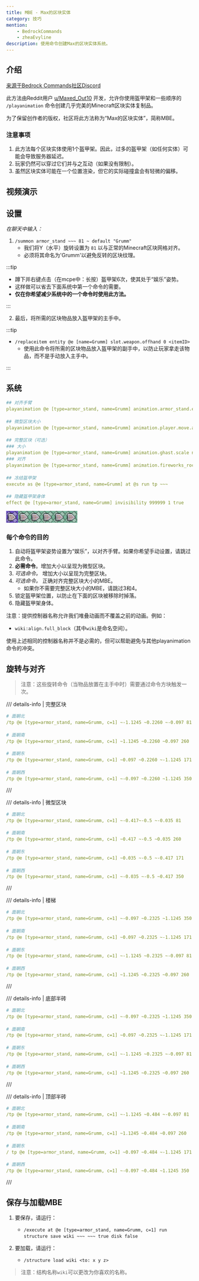 ```yaml
---
title: MBE - Max的区块实体
category: 技巧
mention:
    - BedrockCommands
    - zheaEvyline
description: 使用命令创建Max的区块实体系统。
---
```


## 介绍

[来源于Bedrock Commands社区Discord](https://discord.gg/SYstTYx5G5)

此方法由Reddit用户 [u/Maxed_Out10](https://www.reddit.com/user/Maxed_Out10/) 开发，允许你使用盔甲架和一些顺序的 `/playanimation` 命令创建几乎完美的Minecraft区块实体复制品。

为了保留创作者的版权，社区将此方法称为“Max的区块实体”，简称MBE。

### 注意事项

1. 此方法每个区块实体使用1个盔甲架。因此，过多的盔甲架（如任何实体）可能会导致服务器延迟。
2. 玩家仍然可以穿过它们并与之互动（如果没有限制）。
3. 虽然区块实体可能在一个位置渲染，但它的实际碰撞盒会有轻微的偏移。

## 视频演示

<YouTubeEmbed id="kb8rz9ItE_M" />

## 设置

_在聊天中输入：_

1. `/summon armor_stand ~~~ 81 ~ default "Grumm"`
    - 我们将Y（水平）旋转设置为 `81` 以与正常的Minecraft区块网格对齐。
    - 必须将其命名为'Grumm'以避免反转的区块纹理。

:::tip

-   蹲下并右键点击（在mcpe中：长按）盔甲架6次，使其处于“娱乐”姿势。
-   这样做可以省去下面系统中第一个命令的需要。
-   **仅在你希望减少系统中的一个命令时使用此方法。**

:::

2. 最后，将所需的区块物品放入盔甲架的主手中。

:::tip

-   `/replaceitem entity @e [name=Grumm] slot.weapon.offhand 0 <itemID>`
    -   使用此命令将所需的区块物品放入盔甲架的副手中，以防止玩家拿走该物品，而不是手动放入主手中。

:::

## 系统

```yaml title="BP/functions/mbe/render.mcfunction"
## 对齐手臂
playanimation @e [type=armor_stand, name=Grumm] animation.armor_stand.entertain_pose null 0 "0" wiki:align.arms

## 微型区块大小
playanimation @e [type=armor_stand, name=Grumm] animation.player.move.arms.zombie null 0 "0" wiki:size.mini_block

## 完整区块（可选）
### 大小
playanimation @e [type=armor_stand, name=Grumm] animation.ghast.scale null 0 "0" wiki:size.full_block
### 对齐
playanimation @e [type=armor_stand, name=Grumm] animation.fireworks_rocket.move null 0 "0" wiki:align.full_block

## 冻结盔甲架
execute as @e [type=armor_stand, name=Grumm] at @s run tp ~~~

## 隐藏盔甲架身体
effect @e [type=armor_stand, name=Grumm] invisibility 999999 1 true
```

![commandBlockChain6](../assets/images/commands/commandBlockChain/6.png)

### 每个命令的目的

1. 自动将盔甲架姿势设置为“娱乐”，以对齐手臂。如果你希望手动设置，请跳过此命令。
2. **必需命令**。增加大小以呈现为微型区块。
3. _可选命令。_ 增加大小以呈现为完整区块。
4. _可选命令。_ 正确对齐完整区块大小的MBE。
    - 如果你不需要完整区块大小的MBE，请跳过3和4。
5. 锁定盔甲架位置，以防止在下面的区块被移除时掉落。
6. 隐藏盔甲架身体。

注意：提供控制器名称允许我们堆叠动画而不覆盖之前的动画。例如：

-   `wiki:align.full_block`（其中`wiki`是命名空间）。

使用上述相同的控制器名称并不是必需的，但可以帮助避免与其他playanimation命令的冲突。

## 旋转与对齐

> 注意：这些旋转命令（当物品放置在主手中时）需要通过命令方块触发一次。

/// details-info | 完整区块

```yaml title=""
# 面朝北
/tp @e [type=armor_stand, name=Grumm, c=1] ~-1.1245 ~0.2260 ~-0.097 81

# 面朝南
/tp @e [type=armor_stand, name=Grumm, c=1] ~1.1245 ~0.2260 ~0.097 260

# 面朝东
/tp @e [type=armor_stand, name=Grumm, c=1] ~0.097 ~0.2260 ~-1.1245 171

# 面朝西
/tp @e [type=armor_stand, name=Grumm, c=1] ~-0.097 ~0.2260 ~1.1245 350
```

///

/// details-info | 微型区块

```yaml title=""
# 面朝北
/tp @e [type=armor_stand, name=Grumm, c=1] ~-0.417~-0.5 ~-0.035 81

# 面朝南
/tp @e [type=armor_stand, name=Grumm, c=1] ~0.417 ~-0.5 ~0.035 260

# 面朝东
/tp @e [type=armor_stand, name=Grumm, c=1] ~0.035 ~-0.5 ~-0.417 171

# 面朝西
/tp @e [type=armor_stand, name=Grumm, c=1] ~-0.035 ~-0.5 ~0.417 350
```

///

/// details-info | 楼梯

```yaml title=""
# 面朝北
/tp @e [type=armor_stand, name=Grumm, c=1] ~-0.097 ~0.2325 ~1.1245 350

# 面朝南
/tp @e [type=armor_stand, name=Grumm, c=1] ~0.097 ~0.2325 ~-1.1245 171

# 面朝东
/tp @e [type=armor_stand, name=Grumm, c=1] ~-1.1245 ~0.2325 ~-0.097 81

# 面朝西
/tp @e [type=armor_stand, name=Grumm, c=1] ~1.1245 ~0.2325 ~0.097 260
```

///

/// details-info | 底部半砖

```yaml title=""
# 面朝北
/tp @e [type=armor_stand, name=Grumm, c=1] ~-0.097 ~0.2325 ~1.1245 350

# 面朝南
/tp @e [type=armor_stand, name=Grumm, c=1] ~0.097 ~0.2325 ~-1.1245 171

# 面朝东
/tp @e [type=armor_stand, name=Grumm, c=1] ~-1.1245 ~0.2325 ~-0.097 81

# 面朝西
/tp @e [type=armor_stand, name=Grumm, c=1] ~1.1245 ~0.2325 ~0.097 260
```

///

/// details-info | 顶部半砖

```yaml title=""
# 面朝北
/tp @e [type=armor_stand, name=Grumm, c=1] ~-1.1245 ~0.484 ~-0.097 81

# 面朝南
/tp @e [type=armor_stand, name=Grumm, c=1] ~1.1245 ~0.484 ~0.097 260

# 面朝东
/ tp @e [type=armor_stand, name=Grumm, c=1] ~0.097 ~0.484 ~-1.1245 171

# 面朝西
/tp @e [type=armor_stand, name=Grumm, c=1] ~-0.097 ~0.484 ~1.1245 350
```

///

## 保存与加载MBE

1. 要保存，请运行：

    - `/execute at @e [type=armor_stand, name=Grumm, c=1] run structure save wiki ~~~ ~~~ true disk false`

2. 要加载，请运行：
    - `/structure load wiki <to: x y z>`

> 注意：结构名称`wiki`可以更改为你喜欢的名称。